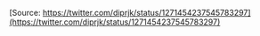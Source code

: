 [Source: https://twitter.com/diprjk/status/1271454237545783297](https://twitter.com/diprjk/status/1271454237545783297)